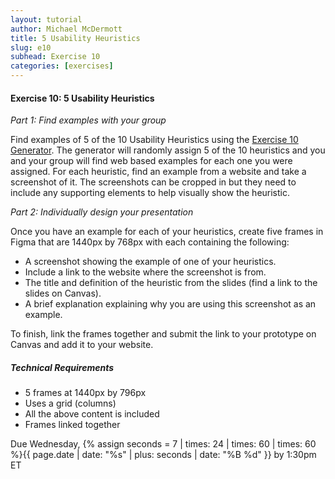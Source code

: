 ```yaml
---
layout: tutorial
author: Michael McDermott
title: 5 Usability Heuristics
slug: e10
subhead: Exercise 10
categories: [exercises]
---
```

#### Exercise 10: 5 Usability Heuristics
_Part 1: Find examples with your group_

Find examples of 5 of the 10 Usability Heuristics using the [Exercise 10 Generator](https://mmcdermott18.github.io/avt415-fa24/e10/index.html). The generator will randomly assign 5 of the 10 heuristics and you and your group will find web based examples for each one you were assigned. For each heuristic, find an example from a website and take a screenshot of it. The screenshots can be cropped in but they need to include any supporting elements to help visually show the heuristic.

_Part 2: Individually design your presentation_

Once you have an example for each of your heuristics, create five frames in Figma that are 1440px by 768px with each containing the following:

* A screenshot showing the example of one of your heuristics.
* Include a link to the website where the screenshot is from.
* The title and definition of the heuristic from the slides (find a link to the slides on Canvas).
* A brief explanation explaining why you are using this screenshot as an example.

To finish, link the frames together and submit the link to your prototype on Canvas and add it to your website.

##### Technical Requirements
* 5 frames at 1440px by 796px
* Uses a grid (columns)
* All the above content is included
* Frames linked together

<span class="due">Due Wednesday, {% assign seconds = 7 | times: 24 | times: 60 | times: 60 %}{{ page.date | date: "%s" | plus: seconds | date: "%B %d" }} by 1:30pm ET</span>